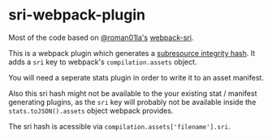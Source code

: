 # sri-webpack-plugin

Most of the code based on [@roman01la's](https://github.com/roman01la) [webpack-sri](https://github.com/roman01la/webpack-sri/blob/master/index.js).

This is a webpack plugin which generates a [subresource integrity hash](https://developer.mozilla.org/en-US/docs/Web/Security/Subresource_Integrity). It adds a `sri` key to webpack's `compilation.assets` object.

You will need a seperate stats plugin in order to write it to an asset manifest.

Also this sri hash might not be available to the your existing stat / manifest
generating plugins, as the `sri` key will probably not be available inside the
`stats.toJSON().assets` object webpack provides.

The sri hash is acessible via `compilation.assets['filename'].sri`.

